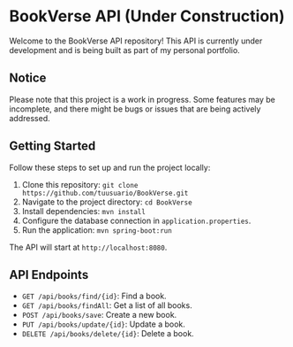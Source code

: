 # BookVerse API (Under Construction)

Welcome to the BookVerse API repository! This API is currently under development and is being built as part of my personal portfolio.

## Notice

Please note that this project is a work in progress. Some features may be incomplete, and there might be bugs or issues that are being actively addressed.
## Getting Started

Follow these steps to set up and run the project locally:

1. Clone this repository: `git clone https://github.com/tuusuario/BookVerse.git`
2. Navigate to the project directory: `cd BookVerse`
3. Install dependencies: `mvn install`
4. Configure the database connection in `application.properties`.
5. Run the application: `mvn spring-boot:run`

The API will start at `http://localhost:8080`.

## API Endpoints
- `GET /api/books/find/{id}`: Find a book.
- `GET /api/books/findAll`: Get a list of all books.
- `POST /api/books/save`: Create a new book.
- `PUT /api/books/update/{id}`: Update a book.
- `DELETE /api/books/delete/{id}`: Delete a book.

